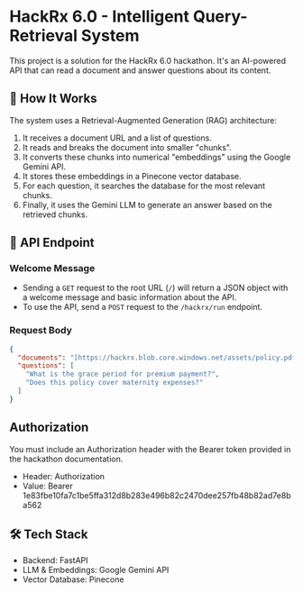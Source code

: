 # HackRx 6.0 - Intelligent Query-Retrieval System

This project is a solution for the HackRx 6.0 hackathon. It's an AI-powered API that can read a document and answer questions about its content.

## 🤖 How It Works

The system uses a Retrieval-Augmented Generation (RAG) architecture:
1.  It receives a document URL and a list of questions.
2.  It reads and breaks the document into smaller "chunks".
3.  It converts these chunks into numerical "embeddings" using the Google Gemini API.
4.  It stores these embeddings in a Pinecone vector database.
5.  For each question, it searches the database for the most relevant chunks.
6.  Finally, it uses the Gemini LLM to generate an answer based on the retrieved chunks.

## 🚀 API Endpoint

### Welcome Message

- Sending a `GET` request to the root URL (`/`) will return a JSON object with a welcome message and basic information about the API.
- To use the API, send a `POST` request to the `/hackrx/run` endpoint.

### Request Body

```json
{
  "documents": "[https://hackrx.blob.core.windows.net/assets/policy.pdf?sv=](https://hackrx.blob.core.windows.net/assets/policy.pdf?sv=)...",
  "questions": [
    "What is the grace period for premium payment?",
    "Does this policy cover maternity expenses?"
  ]
}
```
## Authorization
You must include an Authorization header with the Bearer token provided in the hackathon documentation.
- Header: Authorization
- Value:  Bearer 1e83fbe10fa7c1be5ffa312d8b283e496b82c2470dee257fb48b82ad7e8ba562

## 🛠️ Tech Stack
- Backend: FastAPI
- LLM & Embeddings: Google Gemini API
- Vector Database: Pinecone
